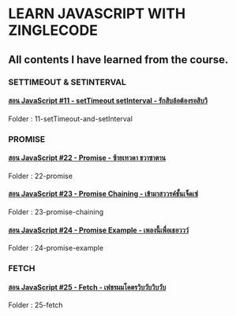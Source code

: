 # LEARN JAVASCRIPT WITH ZINGLECODE

## All contents I have learned from the course.

### SETTIMEOUT & SETINTERVAL

#### [สอน JavaScript #11 - setTimeout setInterval - รักสิบล้อต้องรอสิบวิ](https://youtu.be/n0SpVgt3Lho)

Folder : 11-setTimeout-and-setInterval

### PROMISE

#### [สอน JavaScript #22 - Promise - ซ้ายเทวดา ขวาซาตาน](https://youtu.be/36Mpr5Qrt2s)

Folder : 22-promise

#### [สอน JavaScript #23 - Promise Chaining - เข้ามาสววรค์ชั้นเจ็ดเซ่](https://youtu.be/qmE2pNkXuhg)

Folder : 23-promise-chaining

#### [สอน JavaScript #24 - Promise Example - เพลงนี้เพื่อเธอววว์](https://youtu.be/IzJtOELYuF8)

Folder : 24-promise-example

### FETCH

#### [สอน JavaScript #25 - Fetch - เฟชรผมโคตรวิบวับวิบวับ](https://youtu.be/BpI2uIQAkWo)

Folder : 25-fetch
